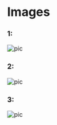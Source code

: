 # Images

### 1:

![pic](https://user-images.githubusercontent.com/55955612/132324219-9288a6d0-1690-4bfb-8c6b-d06d92d55fd6.png)
 
 ### 2: 
 
 ![pic](https://user-images.githubusercontent.com/55955612/132324230-c6ec7bc5-ed03-474c-a0bc-01722352a0de.png)
 
 
 
 
 ### 3:
 
 ![pic](https://user-images.githubusercontent.com/55955612/132324271-e613649d-03d8-4b9a-a05d-d3a985c0e4d5.png)

 
